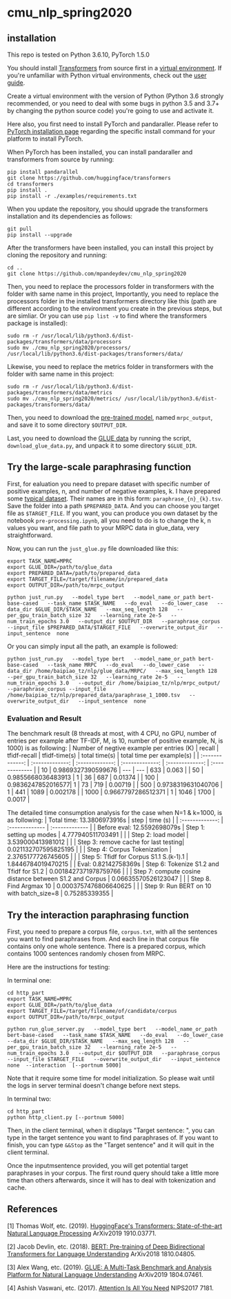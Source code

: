 # cmu_nlp_spring2020
## installation
This repo is tested on Python 3.6.10, PyTorch 1.5.0

You should install [Transformers](https://github.com/huggingface/transformers#installation) from source first in a [virtual environment](https://docs.python.org/3/library/venv.html). 
If you're unfamiliar with Python virtual environments, check out the [user guide](https://packaging.python.org/guides/installing-using-pip-and-virtual-environments/).

Create a virtual environment with the version of Python (Python 3.6 strongly recommended, or you need to deal with some bugs in python 3.5 and 3.7+ by changing the python source code) you're going to use and activate it.

Here also, you first need to install PyTorch and pandaraller. Please refer to [PyTorch installation page](https://pytorch.org/get-started/locally/#start-locally) regarding the specific install command for your platform to install PyTorch.

When PyTorch has been installed, you can install pandaraller and transformers from source by running:

```linux
pip install pandarallel
git clone https://github.com/huggingface/transformers
cd transformers
pip install .
pip install -r ./examples/requirements.txt
```
When you update the repository, you should upgrade the transformers installation and its dependencies as follows:

```linux
git pull
pip install --upgrade
```
After the transformers have been installed, you can install this project by cloning the repository and running:

```linux
cd ..
git clone https://github.com/mpandeydev/cmu_nlp_spring2020
```
Then, you need to replace the processors folder in transformers with the folder with same name in this project,
Importantly, you need to replace the processors folder in the installed transformers directory like this (path are different according to the environment you create in the previous steps, but are simliar. Or you can use `pip list -v` to find where the transformers package is installed):

```linux
sudo rm -r /usr/local/lib/python3.6/dist-packages/transformers/data/processors
sudo mv ./cmu_nlp_spring2020/processors/ /usr/local/lib/python3.6/dist-packages/transformers/data/
```
Likewise, you need to replace the metrics folder in transformers with the folder with same name in this project:
```linux
sudo rm -r /usr/local/lib/python3.6/dist-packages/transformers/data/metrics
sudo mv ./cmu_nlp_spring2020/metrics/ /usr/local/lib/python3.6/dist-packages/transformers/data/
```
Then, you need to download the [pre-trained model](https://drive.google.com/drive/folders/1dVrZht7Z9sPAzw31cM4dts_FCHq-Bo7u?usp=sharing), named `mrpc_output`, and save it to some directory `$OUTPUT_DIR`.

Last, you need to download the [GLUE data](https://gluebenchmark.com/tasks) by running the script, `download_glue_data.py`, and unpack it to some directory `$GLUE_DIR`.

## Try the large-scale paraphrasing function
First, for ealuation you need to prepare dataset with specific number of positive examples, n, and number of negative examples, k. I have prepared some [typical dataset](https://drive.google.com/drive/folders/1XENTwJNV_aYgbMLyVV1HEX3l20Yj_BLb?usp=sharing). Their names are in this form: `paraphrase_{n}_{k}.tsv`. Save the folder into a path `$PREPARED_DATA`. And you can choose you target file as `$TARGET_FILE`. If you want, you can produce you own dataset by the notebook `pre-processing.ipynb`, all you need to do is to change the k, n values you want, and file path to your MRPC data in glue_data, very straightforward.

Now, you can run the `just_glue.py` file downloaded like this:
```
export TASK_NAME=MPRC
export GLUE_DIR=/path/to/glue_data
export PREPARED_DATA=/path/to/prepared_data
export TARGET_FILE=/target/filename/in/prepared_data
export OUTPUT_DIR=/path/to/mrpc_output

python just_run.py   --model_type bert   --model_name_or_path bert-base-cased   --task_name $TASK_NAME   --do_eval   --do_lower_case   --data_dir $GLUE_DIR/$TASK_NAME   --max_seq_length 128   --per_gpu_train_batch_size 32   --learning_rate 2e-5   --num_train_epochs 3.0   --output_dir $OUTPUT_DIR   --paraphrase_corpus --input_file $PREPARED_DATA/$TARGET_FILE   --overwrite_output_dir   --input_sentence  none
```
Or you can simply input all the path, an example is followed:
```
python just_run.py   --model_type bert   --model_name_or_path bert-base-cased   --task_name MRPC   --do_eval   --do_lower_case   --data_dir /home/baipiao_tz/nlp/glue_data/MRPC/   --max_seq_length 128   --per_gpu_train_batch_size 32   --learning_rate 2e-5   --num_train_epochs 3.0   --output_dir /home/baipiao_tz/nlp/mrpc_output/    --paraphrase_corpus --input_file /home/baipiao_tz/nlp/prepared_data/paraphrase_1_1000.tsv   --overwrite_output_dir   --input_sentence  none
```
### Evaluation and Result
The benchmark result (8 threads at most, with 4 CPU, no GPU, number of entries per example after TF-IDF, M, is 10, number of positive example, N, is 1000) is as following:
| Number of negtive example per entries (K) | recall | tfidf-recall | tfidf-time(s) | total time(s) | total time per example(s) |
| :-------------: | :-------------: | :-------------: | :-------------: | :-------------: | :------------- |
| 10  | 0.9869327390599676  | --- | --- | 633 | 0.063 |
| 50  | 0.9855668036483913  | 1 | 36 | 687 | 0.01374 |
| 100 | 0.9836247852016577| 1 | 73 | 719 | 0.00719 |
| 500 | 0.9738319631040706 | 1 | 441 | 1089 | 0.002178 |
| 1000 | 0.9667797286512371 | 1 | 1046 | 1700 | 0.0017 |

The detailed time consumption analysis for the case when N=1 & k=1000, is as following:
| Total time: 13.3806973916s | step | time (s) |
| :-------------: | :------------- | :------------- | 
| Before eval: 12.5592698079s | Step 1: setting up modes  | 4.777940511703491 |
|   | Step 2: load model  | 3.539000413981012 |
|   | Step 3: remove cache for last testing| 0.021132707595825195 |
|   | Step 4: Corpus Tokenization | 2.3765177726745605 |
|   | Step 5: Tfidf for Corpus S1.1 S.(k-1).1 | 1.8446784019470215 |
| Eval: 0.82142758369s | Step 6: Tokenize S1.2 and Tfidf for S1.2 | 0.0018427371978759766 |
|   | Step 7: compute cosine distance between S1.2 and Corpus | 0.06635570526123047 |
|   | Step 8. Find Argmax 10 | 0.0003757476806640625 |
|   | Step 9: Run BERT on 10 with batch_size=8 | 0.75285339355 |

## Try the interaction paraphrasing function
First, you need to prepare a corpus file, `corpus.txt`, with all the sentences you want to find paraphrases from. And each line in that corpus file contains only one whole sentence. There is a prepared corpus, which contains 1000 sentences randomly chosen from MRPC.

Here are the instructions for testing:

In terminal one:
```linux
cd http_part
export TASK_NAME=MPRC
export GLUE_DIR=/path/to/glue_data
export TARGET_FILE=/target/filename/of/candidate/corpus
export OUTPUT_DIR=/path/to/mrpc_output

python run_glue_server.py   --model_type bert   --model_name_or_path bert-base-cased   --task_name $TASK_NAME   --do_eval   --do_lower_case   --data_dir $GLUE_DIR/$TASK_NAME   --max_seq_length 128   --per_gpu_train_batch_size 32   --learning_rate 2e-5   --num_train_epochs 3.0   --output_dir $OUTPUT_DIR   --paraphrase_corpus --input_file $TARGET_FILE   --overwrite_output_dir   --input_sentence  none  --interaction  [--portnum 5000]
```
Note that it require some time for model initialization. So please wait until the logs in server terminal doesn't change before next steps.

In terminal two:
```
cd http_part
python http_client.py [--portnum 5000]
```
Then, in the client terminal, when it displays "Target sentence: ", you can type in the target sentence you want to find paraphrases of. If you want to finish, you can type `&&Stop` as the "Target sentence" and it will quit in the client terminal. 

Once the inputmsentence provided, you will get potential target paraphrases in your corpus.
The first round query should take a little more time than others afterwards, since it will has to deal with tokenization and cache.

## References
<a id="1">[1]</a> 
Thomas Wolf, etc. (2019). 
[HuggingFace's Transformers: State-of-the-art Natural Language Processing](https://arxiv.org/pdf/1910.03771.pdf)
ArXiv2019 1910.03771.

<a id="2">[2]</a> 
Jacob Devlin, etc. (2018). 
[BERT: Pre-training of Deep Bidirectional Transformers for Language Understanding](https://arxiv.org/pdf/1810.04805.pdf)
ArXiv2018 1810.04805.

<a id="3">[3]</a> 
Alex Wang, etc. (2019). 
[GLUE: A Multi-Task Benchmark and Analysis Platform for Natural Language Understanding](https://arxiv.org/pdf/1804.07461.pdf)
ArXiv2019 1804.07461.

<a id="4">[4]</a> 
Ashish Vaswani, etc. (2017). 
[Attention Is All You Need](https://papers.nips.cc/paper/7181-attention-is-all-you-need.pdf)
NIPS2017 7181.


